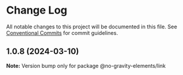 # Change Log

All notable changes to this project will be documented in this file.
See [Conventional Commits](https://conventionalcommits.org) for commit guidelines.

## 1.0.8 (2024-03-10)

**Note:** Version bump only for package @no-gravity-elements/link
